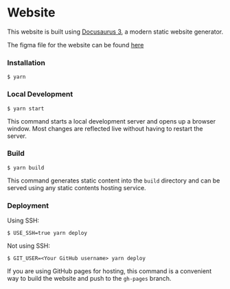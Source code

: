 # Website

This website is built using [Docusaurus 3](https://docusaurus.io/), a modern static website generator.

The figma file for the website can be found [here](https://www.figma.com/design/uLiMeE995DH541t5AxqThS)

### Installation

```
$ yarn
```

### Local Development

```
$ yarn start
```

This command starts a local development server and opens up a browser window. Most changes are reflected live without having to restart the server.

### Build

```
$ yarn build
```

This command generates static content into the `build` directory and can be served using any static contents hosting service.

### Deployment

Using SSH:

```
$ USE_SSH=true yarn deploy
```

Not using SSH:

```
$ GIT_USER=<Your GitHub username> yarn deploy
```

If you are using GitHub pages for hosting, this command is a convenient way to build the website and push to the `gh-pages` branch.
